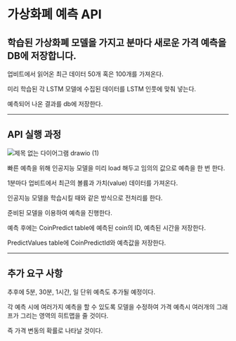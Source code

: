 # 가상화폐 예측 API
## 학습된 가상화폐 모델을 가지고 분마다 새로운 가격 예측을 DB에 저장합니다.
업비트에서 읽어온 최근 데이터 50개 혹은 100개를 가져온다.

미리 학습된 각 LSTM 모델에 수집된 데이터를 LSTM 인풋에 맞춰 넣는다.

예측되어 나온 결과를 db에 저장한다.
**************
## API 실행 과정
![제목 없는 다이어그램 drawio (1)](https://github.com/Digital-coin-predict-Service/BTC-API/assets/112631585/34165e3c-b4f3-4730-9935-dd7e94304073)

빠른 예측을 위해 인공지능 모델을 미리 load 해두고 임의의 값으로 예측을 한 번 한다.

1분마다 업비트에서 최근의 볼륨과 가치(value) 데이터를 가져온다.

인공지능 모델을 학습시킬 때와 같은 방식으로 전처리를 한다.

준비된 모델을 이용하여 예측을 진행한다.

예측 후에는 CoinPredict table에 예측된 coin의 ID, 예측된 시간을 저장한다.

PredictValues table에 CoinPredictId와 예측값을 저장한다.

***************
## 추가 요구 사항

추후에 5분, 30분, 1시간, 일 단위 예측도 추가될 예정이다.

각 예측 시에 여러가지 예측을 할 수 있도록 모델을 수정하여 가격 예측시 여러개의 그래프가 그리는 영역의 히트맵을 줄 것이다.

즉 가격 변동의 확률로 나타날 것이다.
